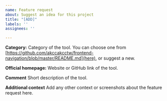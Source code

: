 ```yaml
---
name: Feature request
about: Suggest an idea for this project
title: "[ADD]"
labels: ''
assignees: ''

---
```


**Category:**
Category of the tool. You can choose one from [https://github.com/akccakcctw/frontend-navigation/blob/master/README.md](here), or suggest a new.

**Official homepage:**
Website or GitHub link of the tool. 

**Comment**
Short description of the tool.

**Additional context**
Add any other context or screenshots about the feature request here.
